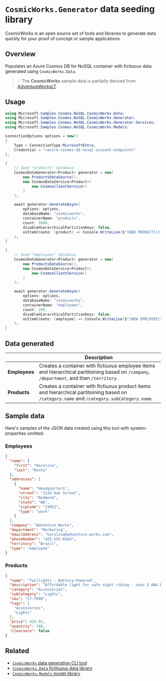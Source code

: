 # `CosmicWorks.Generator` data seeding library

CosmicWorks is an open source set of tools and libraries to generate data quickly for your proof of concept or sample applications.

## Overview

Populates an Azure Cosmos DB for NoSQL container with fictiuous data generated using `CosmicWorks.Data`.

> 💡 The **CosmicWorks** sample data is partially derived from [AdventureWorksLT](https://github.com/microsoft/sql-server-samples/tree/master/samples/databases/adventure-works).

## Usage

```csharp
using Microsoft.Samples.Cosmos.NoSQL.CosmicWorks.Data;
using Microsoft.Samples.Cosmos.NoSQL.CosmicWorks.Generator;
using Microsoft.Samples.Cosmos.NoSQL.CosmicWorks.Generator.Services;
using Microsoft.Samples.Cosmos.NoSQL.CosmicWorks.Models;

ConnectionOptions options = new()
{
    Type = ConnectionType.MicrosoftEntra,
    Credential = "<azure-cosmos-db-nosql-account-endpoint>"
};

{
    // Seed "products" database
    CosmosDataGenerator<Product> generator = new(
        new ProductsDataSource(),
        new CosmosDataService<Product>(
            new CosmosClientService()
        )
    );

    await generator.GenerateAsync(
        options: options,
        databaseName: "cosmicworks",
        containerName: "products",
        count: 1000,
        disableHierarchicalPartitionKeys: false,
        onItemCreate: (product) => Console.WriteLine($"[NEW PRODUCT]\t{product}")
    );
}

{
    // Seed "employees" database
    CosmosDataGenerator<Product> generator = new(
        new ProductsDataSource(),
        new CosmosDataService<Product>(
            new CosmosClientService()
        )
    );

    await generator.GenerateAsync(
        options: options,
        databaseName: "cosmicworks",
        containerName: "employees",
        count: 200,
        disableHierarchicalPartitionKeys: false,
        onItemCreate: (employee) => Console.WriteLine($"[NEW EMPLOYEE]\t{employee}")
    );
}
```

## Data generated

| | Description |
| --- | --- |
| **Employees** | Creates a container with fictiuous employee items and hierarchical partitoining based on `/company`, `/department`, and then `/territory`.
| **Products** | Creates a container with fictiuous product items and hierarchical partitoining based on `/category.name` and `/category.subCategory.name`.

## Sample data

Here's samples of the JSON data created using this tool with system-properties omitted:

### Employees

```json
{
  "name": {
    "first": "Karolina",
    "last": "Rocha"
  },
  "addresses": [
    {
      "name": "Headquarters",
      "street": "1234 Oak Street",
      "city": "Redmond",
      "state": "WA",
      "zipCode": "23052",
      "type": "work"
    }
  ],
  "company": "Adventure Works",
  "department": "Marketing",
  "emailAddress": "karolina@adventure-works.com",
  "phoneNumber": "425-555-0164",
  "territory": "Brazil",
  "type": "employee"
}
```

### Products

```json
{
  "name": "Taillights - Battery-Powered",
  "description": "Affordable light for safe night riding - uses 3 AAA batteries",
  "category": "Accessories",
  "subCategory": "Lights",
  "sku": "LT-T990",
  "tags": [
    "Accessories",
    "Lights"
  ],
  "price": 918.85,
  "quantity": 100,
  "clearance": false
}
```

## Related

- [`CosmicWorks` data generation CLI tool](https://www.nuget.org/packages/cosmicworks)
- [`CosmicWorks.Data` fictituous data library](https://www.nuget.org/packages/cosmicworks.data)
- [`CosmicWorks.Models` model library](https://www.nuget.org/packages/cosmicworks.models)
